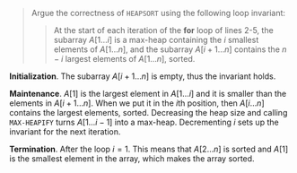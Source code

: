 > Argue the correctness of `HEAPSORT` using the following loop invariant:
>
> > At the start of each iteration of the **for** loop of lines 2-5, the
> > subarray $A[1 \ldots i]$ is a max-heap containing the $i$ smallest elements
> > of $A[1 \ldots n]$, and the subarray $A[i + 1 \ldots n]$ contains the $n -
> > i$ largest elements of $A[1 \ldots n]$, sorted.

**Initialization**. The subarray $A[i + 1 \ldots n]$ is empty, thus the
invariant holds.

**Maintenance**. $A[1]$ is the largest element in $A[1 \ldots i]$ and it is
smaller than the elements in $A[i + 1 \ldots n]$. When we put it in the $i$th
position, then $A[i \ldots n]$ contains the largest elements, sorted.
Decreasing the heap size and calling `MAX-HEAPIFY` turns $A[1 \ldots i-1]$ into
a max-heap. Decrementing $i$ sets up the invariant for the next iteration.

**Termination**. After the loop $i = 1$. This means that $A[2 \ldots n]$ is
sorted and $A[1]$ is the smallest element in the array, which makes the array
sorted.
